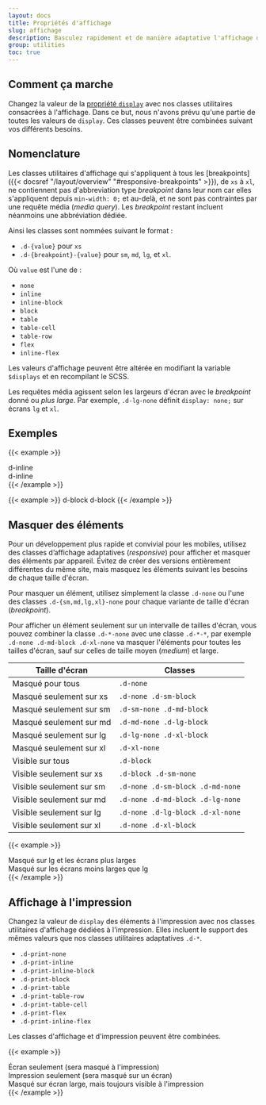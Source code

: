 ```yaml
---
layout: docs
title: Propriétés d'affichage
slug: affichage
description: Basculez rapidement et de manière adaptative l'affichage des composants, et plus encore, avec nos utilitaires d'affichage. Ils prennent en charge certaines des valeurs les plus courantes, et quelques extras permettant de contrôler l’affichage lors de l’impression.
group: utilities
toc: true
---
```


## Comment ça marche

Changez la valeur de la [propriété `display`](https://developer.mozilla.org/en-US/docs/Web/CSS/display) avec nos classes utilitaires consacrées à l'affichage. Dans ce but, nous n'avons prévu qu'une partie de toutes les valeurs de `display`. Ces classes peuvent être combinées suivant vos différents besoins.


## Nomenclature

Les classes utilitaires d'affichage qui s'appliquent à tous les [breakpoints]({{< docsref "/layout/overview" "#responsive-breakpoints" >}}), de `xs` à `xl`, ne contiennent pas d'abbreviation type _breakpoint_ dans leur nom car elles s'appliquent depuis `min-width: 0;` et au-delà, et ne sont pas contraintes par une requête média (_media query_). Les _breakpoint_ restant incluent néanmoins une abbréviation dédiée.

Ainsi les classes sont nommées suivant le format :

* `.d-{value}` pour `xs`
* `.d-{breakpoint}-{value}` pour `sm`, `md`, `lg`, et `xl`.

Où `value` est l'une de :

* `none`
* `inline`
* `inline-block`
* `block`
* `table`
* `table-cell`
* `table-row`
* `flex`
* `inline-flex`

Les valeurs d'affichage peuvent être altérée en modifiant la variable `$displays` et en recompilant le SCSS.

Les requêtes média agissent selon les largeurs d'écran avec le _breakpoint_ donné ou *plus large*. Par exemple, `.d-lg-none` définit `display: none;` sur écrans `lg` et `xl`.

## Exemples

{{< example >}}
<div class="d-inline p-2 bg-primary text-white">d-inline</div>
<div class="d-inline p-2 bg-dark text-white">d-inline</div>
{{< /example >}}

{{< example >}}
<span class="d-block p-2 bg-primary text-white">d-block</span>
<span class="d-block p-2 bg-dark text-white">d-block</span>
{{< /example >}}

## Masquer des éléments

Pour un développement plus rapide et convivial pour les mobiles, utilisez des classes d’affichage adaptatives (_responsive_) pour afficher et masquer des éléments par appareil. Évitez de créer des versions entièrement différentes du même site, mais masquez les éléments suivant les besoins de chaque taille d'écran.

Pour masquer un élément, utilisez simplement la classe `.d-none` ou l'une des classes `.d-{sm,md,lg,xl}-none` pour chaque variante de taille d'écran (_breakpoint_).

Pour afficher un élément seulement sur un intervalle de tailles d'écran, vous pouvez combiner la classe `.d-*-none` avec une classe `.d-*-*`, par exemple `.d-none .d-md-block .d-xl-none` va masquer l'éléments pour toutes les tailles d'écran, sauf sur celles de taille moyen (_medium_) et large.

<table class="table">
  <thead>
    <tr>
      <th>Taille d'écran</th>
      <th>Classes</th>
    </tr>
  </thead>
  <tbody>
    <tr>
      <td>Masqué pour tous</td>
      <td><code>.d-none</code></td>
    </tr>
    <tr>
      <td>Masqué seulement sur xs</td>
      <td><code>.d-none .d-sm-block</code></td>
    </tr>
    <tr>
      <td>Masqué seulement sur  sm</td>
      <td><code>.d-sm-none .d-md-block</code></td>
    </tr>
    <tr>
      <td>Masqué seulement sur  md</td>
      <td><code>.d-md-none .d-lg-block</code></td>
    </tr>
    <tr>
      <td>Masqué seulement sur  lg</td>
      <td><code>.d-lg-none .d-xl-block</code></td>
    </tr>
    <tr>
      <td>Masqué seulement sur  xl</td>
      <td><code>.d-xl-none</code></td>
    </tr>
    <tr>
      <td>Visible sur tous</td>
      <td><code>.d-block</code></td>
    </tr>
    <tr>
      <td>Visible seulement sur xs</td>
      <td><code>.d-block .d-sm-none</code></td>
    </tr>
    <tr>
      <td>Visible seulement sur sm</td>
      <td><code>.d-none .d-sm-block .d-md-none</code></td>
    </tr>
    <tr>
      <td>Visible seulement sur md</td>
      <td><code>.d-none .d-md-block .d-lg-none</code></td>
    </tr>
    <tr>
      <td>Visible seulement sur lg</td>
      <td><code>.d-none .d-lg-block .d-xl-none</code></td>
    </tr>
    <tr>
      <td>Visible seulement sur xl</td>
      <td><code>.d-none .d-xl-block</code></td>
    </tr>
  </tbody>
</table>

{{< example >}}
<div class="d-lg-none">Masqué sur lg et les écrans plus larges</div>
<div class="d-none d-lg-block">Masqué sur les écrans moins larges que lg</div>
{{< /example >}}

## Affichage à l'impression

Changez la valeur de `display` des éléments à l'impression avec nos classes utilitaires d'affichage dédiées à l'impression. Elles incluent le support des mêmes valeurs que nos classes utilitaires adaptatives `.d-*`.

- `.d-print-none`
- `.d-print-inline`
- `.d-print-inline-block`
- `.d-print-block`
- `.d-print-table`
- `.d-print-table-row`
- `.d-print-table-cell`
- `.d-print-flex`
- `.d-print-inline-flex`

Les classes d'affichage et d'impression peuvent être combinées.

{{< example >}}
<div class="d-print-none">Écran seulement (sera masqué à l'impression)</div>
<div class="d-none d-print-block">Impression seulement (sera masqué sur un écran)</div>
<div class="d-none d-lg-block d-print-block">Masqué sur écran large, mais toujours visible à l'impression</div>
{{< /example >}}
